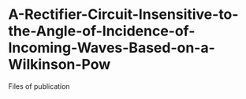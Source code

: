 # A-Rectifier-Circuit-Insensitive-to-the-Angle-of-Incidence-of-Incoming-Waves-Based-on-a-Wilkinson-Pow
Files of publication
